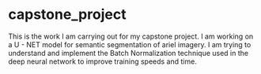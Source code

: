 # capstone_project
This is the work I am carrying out for my capstone project. I am working on a U - NET model for semantic segmentation of ariel imagery. I am trying to understand and implement the Batch Normalization technique used in the deep neural network to improve training speeds and time.

